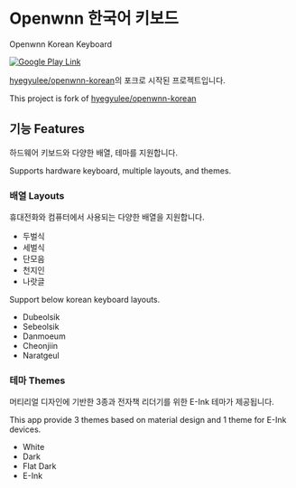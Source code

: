 # Openwnn 한국어 키보드

Openwnn Korean Keyboard

[![Google Play Link](https://lh3.googleusercontent.com/q1k2l5CwMV31JdDXcpN4Ey7O43PxnjAuZBTmcHEwQxVuv_2wCE2gAAQMWxwNUC2FYEOnYgFPOpw6kmHJWuEGeIBLTj9CuxcOEeU8UXyzWJq4NJM3lg=s0)](https://play.google.com/store/apps/details?id=io.rivmt.keyboard.openwnn)

[hyegyulee/openwnn-korean](https://bitbucket.org/hyegyulee/openwnn-korean/src/master/)의 포크로 시작된 프로젝트입니다.

This project is fork of [hyegyulee/openwnn-korean](https://bitbucket.org/hyegyulee/openwnn-korean/src/master/)

## 기능 Features

하드웨어 키보드와 다양한 배열, 테마를 지원합니다.

Supports hardware keyboard, multiple layouts, and themes. 

### 배열 Layouts

휴대전화와 컴퓨터에서 사용되는 다양한 배열을 지원합니다.

* 두벌식
* 세벌식
* 단모음
* 천지인
* 나랏글

Support below korean keyboard layouts.

* Dubeolsik
* Sebeolsik
* Danmoeum
* Cheonjiin
* Naratgeul

### 테마 Themes

머티리얼 디자인에 기반한 3종과 전자책 리더기를 위한 E-Ink 테마가 제공됩니다.

This app provide 3 themes based on material design and 1 theme for E-Ink devices.

* White
* Dark
* Flat Dark
* E-Ink